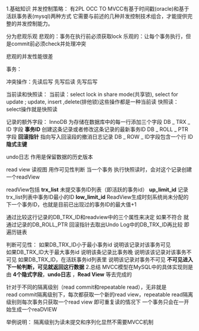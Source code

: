 1.基础知识
并发控制策略：
有2PL OCC TO
MVCC有基于时间戳(oracle)和基于活跃事务表(mysql)两种方式 它需要与前述的几种并发控制技术组合，才能提供完整的并发控制能力。

分为悲观乐观
悲观的：事务在执行前必须获取lock
乐观的：让每个事务执行，但是commit前必须check并处理冲突


悲观的并发性能很差

事务：

冲突操作：先读后写 先写后读 先写后写

当前读和快照读：
当前读：select lock in share mode(共享锁), select for update ; update, insert ,delete(排他锁)这些操作都是一种当前读
快照读： select操作就是快照读

记录的额外字段：
InnoDB 为存储在数据库中的每一行添加三个字段
DB _ TRX _ ID 字段 **事务ID** 创建这条记录或者修改这条记录的最新事务ID
DB _ ROLL _ PTR 字段  **回滚指针** 指向写入回滚段的撤消日志记录
DB _ ROW _ ID字段包含一个行 ID **隐式主键**


undo日志
作用是保留数据的历史版本


read view 读视图
用作可见性判断
当一个事务 执行快照读时，会对这个记录创建一个readView

readView包括 
**trx_list** 未提交事务ID列表（即活跃的事务id）
**up_limit_id** 记录trx_list列表中事务ID最小的ID
**low_limit_id** ReadView生成时刻系统尚未分配的下一个事务ID，也就是目前已出现过的事务ID的最大值+1

通过比较这行记录的DB_TRX_ID和readview中的三个属性来决定
如果不符合 就通过记录的DB_ROLL_PTR 回滚指针去取出Undo Log中的DB_TRX_ID再比较
即遍历链表



判断可见性：
如果DB_TRX_ID小于最小事务id 说明该记录对该事务可见  
如果DB_TRX_ID大于最大事务id 说明该条记录比事务晚 说明该该记录对该事务不可见
如果DB_TRX_ID，在活跃事务id列表里  说明该记录对事务不可见
**不可见进入下一轮判断，可见就返回这行数据**
2.总结
MVCC模型在MySQL中的具体实现则是由 **4个隐式字段**，**undo日志** ，**Read View** 等去完成的


针对于不同的隔离级别（read commit和repeatable read），无非就是read commit隔离级别下，每次都获取一个新的read view，repeatable read隔离级别则每次事务只获取一个read view
即可重复读的情况下 一个事务只会在一开始生成一个reaDVIEW


举例说明： 隔离级别为读未提交和序列化显然不需要MVCC机制
